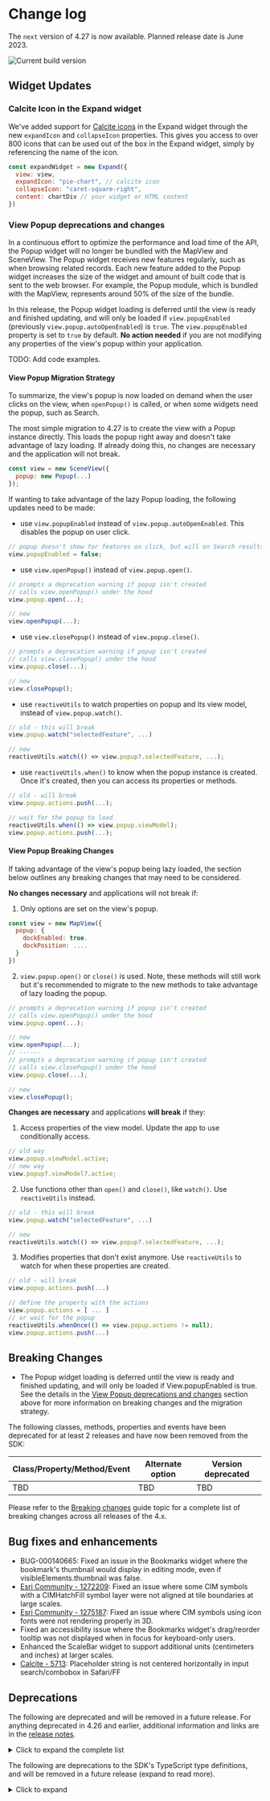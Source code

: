 # Change log

The `next` version of 4.27 is now available.  Planned release date is June 2023.

![Current build version](https://img.shields.io/npm/v/arcgis-js-api/next?label=Current%20build)

## Widget Updates

### Calcite Icon in the Expand widget

We've added support for [Calcite icons](https://developers.arcgis.com/calcite-design-system/icons/?library=Calcite%20UI&version=3.21.2) in the Expand widget through the new `expandIcon` and `collapseIcon` properties. This gives you access to over 800 icons that can be used out of the box in the Expand widget, simply by referencing the name of the icon.

```js
const expandWidget = new Expand({
  view: view,
  expandIcon: "pie-chart", // calcite icon
  collapseIcon: "caret-square-right",
  content: chartDiv // your widget or HTML content
})
```

### View Popup deprecations and changes

In a continuous effort to optimize the performance and load time of the API, the Popup widget will no longer be bundled with the MapView and SceneView. The Popup widget receives new features regularly, such as when browsing related records. Each new feature added to the Popup widget increases the size of the widget and amount of built code that is sent to the web browser. For example, the Popup module, which is bundled with the MapView, represents around 50% of the size of the bundle.

In this release, the Popup widget loading is deferred until the view is ready and finished updating, and will only be loaded if `view.popupEnabled` (previously `view.popup.autoOpenEnabled`) is `true`. The `view.popupEnabled` property is set to `true` by default. **No action needed** if you are not modifying any properties of the view's popup within your application.

TODO: Add code examples.

#### View Popup Migration Strategy

To summarize, the view's popup is now loaded on demand when the user clicks on the view, when `openPopup()` is called, or when some widgets need the popup, such as Search. 

The most simple migration to 4.27 is to create the view with a Popup instance directly. This loads the popup right away and doesn't take advantage of lazy loading. If already doing this, no changes are necessary and the application will not break.
```js
const view = new SceneView({
  popup: new Popup(...)
});
```

If wanting to take advantage of the lazy Popup loading, the following updates need to be made:
- use `view.popupEnabled` instead of `view.popup.autoOpenEnabled`. This disables the popup on user click.
```js
// popup doesn't show for features on click, but will on Search results and `openPopup()`.
view.popupEnabled = false;
```
- use `view.openPopup()` instead of `view.popup.open()`.
```js
// prompts a deprecation warning if popup isn't created
// calls view.openPopup() under the hood
view.popup.open(...);

// new
view.openPopup(...);
```
- use `view.closePopup()` instead of `view.popup.close()`.
```js
// prompts a deprecation warning if popup isn't created
// calls view.closePopup() under the hood
view.popup.close(...);

// new
view.closePopup();
```
- use `reactiveUtils` to watch properties on popup and its view model, instead of `view.popup.watch()`.
```js
// old - this will break
view.popup.watch("selectedFeature", ...)

// new
reactiveUtils.watch(() => view.popup?.selectedFeature, ...);
```
- use `reactiveUtils.when()` to know when the popup instance is created. Once it's created, then you can access its properties or methods.
```js
// old - will break
view.popup.actions.push(...);

// wait for the popup to load
reactiveUtils.when(() => view.popup.viewModel);
view.popup.actions.push(...);
```

#### View Popup Breaking Changes

If taking advantage of the view's popup being lazy loaded, the section below outlines any breaking changes that may need to be considered.

**No changes necessary** and applications will not break if:
1. Only options are set on the view's popup.
```js
const view = new MapView({
  popup: {
    dockEnabled: true.
    dockPosition: ....
  }
})
```
2. `view.popup.open()` or `close()` is used. Note, these methods will still work but it's recommended to migrate to the new methods to take advantage of lazy loading the popup.
```js
// prompts a deprecation warning if popup isn't created
// calls view.openPopup() under the hood
view.popup.open(...);

// new
view.openPopup(...);
// ------
// prompts a deprecation warning if popup isn't created
// calls view.closePopup() under the hood
view.popup.close(...);

// new
view.closePopup();
```

**Changes are necessary** and applications **will break** if they:
1. Access properties of the view model. Update the app to use conditionally access.
```js
// old way
view.popup.viewModel.active;
// new way
view.popup?.viewModel?.active;
```
2. Use functions other than `open()` and `close()`, like `watch()`. Use `reactiveUtils` instead.
```js
// old - this will break
view.popup.watch("selectedFeature", ...)

// new
reactiveUtils.watch(() => view.popup?.selectedFeature, ...);
```
3. Modifies properties that don't exist anymore. Use `reactiveUtils` to watch for when these properties are created.
```js
// old - will break
view.popup.actions.push(...)

// define the property with the actions
view.popup.actions = [ ... ]
// or wait for the popup
reactiveUtils.whenOnce(() => view.popup.actions != null);
view.popup.actions.push(...)
```

## Breaking Changes

* The Popup widget loading is deferred until the view is ready and finished updating, and will only be loaded if View.popupEnabled is true. See the details in the [View Popup deprecations and changes](#view-popup-deprecations-and-changes) section above for more information on breaking changes and the migration strategy.

The following classes, methods, properties and events have been deprecated for at least 2 releases and have now been removed from the SDK:

| Class/Property/Method/Event | Alternate option | Version deprecated |
|----------|-------------|--------------------|
| TBD | TBD | TBD |

Please refer to the [Breaking changes](https://developers.arcgis.com/javascript/latest/breaking-changes/) guide topic for a complete list of breaking changes across all releases of the 4.x.

## Bug fixes and enhancements

* BUG-000140665: Fixed an issue in the Bookmarks widget where the bookmark's thumbnail would display in editing mode, even if visibleElements.thumbnail was false.
* [Esri Community - 1272209](https://community.esri.com/t5/arcgis-javascript-maps-sdk-questions/cimsymbol-not-tiling-correctly/m-p/1272209): Fixed an issue where some CIM symbols with a CIMHatchFill symbol layer were not aligned at tile boundaries at large scales.
* [Esri Community - 1275187](https://community.esri.com/t5/arcgis-javascript-maps-sdk-questions/cimsymbol-not-working-in-sceneview-3d/m-p/1275187): Fixed an issue where CIM symbols using icon fonts were not rendering properly in 3D.
* Fixed an accessibility issue where the Bookmarks widget's drag/reorder tooltip was not displayed when in focus for keyboard-only users.
* Enhanced the ScaleBar widget to support additional units (centimeters and inches) at larger scales.
* [Calcite - 5713](https://github.com/Esri/calcite-components/issues/5713): Placeholder string is not centered horizontally in input search/combobox in Safari/FF

## Deprecations

The following are deprecated and will be removed in a future release. For anything deprecated in 4.26 and earlier, additional information and links are in the [release notes](https://developers.arcgis.com/javascript/latest/release-notes/#deprecated-classes-properties-methods-events).

<details>
  <summary>Click to expand the complete list</summary>  

- Compatibility with implementations that don't support async/await at runtime, within AMD modules, is deprecated since version 4.25. For example, Angular applications using esri-loader will need to migrate from AMD modules to using @arcgis/core ES modules.
- CreateWorkflow deprecated since version 4.23. Use CreateFeaturesWorkflow instead.
- CreateWorkflowData.edits deprecated since 4.23. Use CreateFeaturesWorkflow.pendingFeatures to access edits made to the workflow data.
- CreateWorkflowData deprecated since version 4.23. Use CreateFeaturesWorkflowData instead.
- Directions.routeServiceUrl deprecated since version 4.24. Use url from layer instead.
- Directions.routeSymbol deprecated since version 4.24. Use directionLines from layer instead.
- Directions.stopSymbols deprecated since version 4.24. Use RouteStopSymbols from layer instead.
- DirectionsViewModel.highlightSegment deprecated since version 4.24. Use highlight instead.
- DirectionsViewModel.routeServiceUrl deprecated since version 4.24. Use url from layer instead.
- DirectionsViewModel.routeSymbol deprecated since version 4.24. Use directionLines from layer instead.
- DirectionsViewModel.stops deprecated since version 4.24. Use stops from layer instead.
- DirectionsViewModel.stopSymbols deprecated since version 4.24. Use RouteStopSymbols from layer instead.
- Editor.startCreateWorkflowAtFeatureCreation deprecated since version 4.23. Instead use startCreateFeaturesWorkflowAtFeatureCreation
- Editor.startCreateWorkflowAtFeatureEdit deprecated since 4.23
- Editor.startCreateWorkflowAtFeatureTypeSelection deprecated since version 4.23. Instead use startCreateFeaturesWorkflowAtFeatureTypeSelection instead.
- Editor.useDeprecatedCreateWorkflow deprecated since version 4.23. Although new at 4.23, this property was introduced to help migrate from the legacy CreateWorkflow to the updated CreateFeaturesWorkflow. Once CreateWorkflow is fully removed, this property will no longer be necessary.
- EditorViewModel.startCreateWorkflowAtFeatureCreation deprecated since version 4.23. Instead use startCreateFeaturesWorkflowAtFeatureCreation.
- EditorViewModel.startCreateWorkflowAtFeatureEdit deprecated since 4.23
- EditorViewModel.startCreateWorkflowAtFeatureTypeSelection deprecated since version 4.23. Instead use startCreateFeaturesWorkflowAtFeatureTypeSelection.
- EventAttachedCallback.EventAttachedCallback deprecated since version 4.24. Use reactiveUtils.ReactiveListenerChangeCallback() instead.
- FeatureTable.clearHighlights deprecated since version 4.25. Use highlightIds.removeAll() instead.
- FeatureTable.clearSelection deprecated since version 4.25. Use highlightIds.removeAll() instead.
- FeatureTable.deselectRows deprecated since 4.25. Use highlightIds.remove() instead.
- FeatureTable.fieldConfigs deprecated since version 4.24. Use FieldColumnTemplate via the - FeatureTable's tableTemplate.
- FeatureTable.highlightOnRowSelectEnabled deprecated since version 4.25. Use highlightEnabled instead.
- FeatureTable.selection-change deprecated since version 4.25. Listen for changes on highlightIds instead.
- FeatureTable.selectRows deprecated since 4.25. Use highlightIds.add() instead.
- FeatureTableViewModel.clearHighlights deprecated since version 4.25. Use highlightEnabled instead.
- FeatureTableViewModel.clearSelection deprecated since version 4.25. Use highlightEnabled instead.
- FeatureTableViewModel.fieldConfigs deprecated since version 4.24. Use FieldColumnTemplate via the FeatureTable's tableTemplate.
- FeatureTableViewModel.highlightOnRowSelectEnabled deprecated since version 4.25. Use highlightEnabled instead.
- FeatureTableViewModel.selectRows deprecated since 4.25. Use highlightIds.add() instead.
- FieldColumn.config deprecated since version 4.24. Use FieldColumnTemplate via the FeatureTable's tableTemplate.
- FieldColumnConfig deprecated since version 4.24. Use FieldColumnTemplate via the FeatureTable's tableTemplate.
- FieldElement.editable deprecated since version 4.26. Use editableExpression instead. Assigning editableExpression values of "true" and "false" will have the same effect as assigning true and false to editable.
- FieldGroupConfig.visibilityExpression deprecated since version 4.23. Set fields via the GroupElement.visibilityExpression
- FieldGroupConfig deprecated since version 4.23. Set field groupings via the GroupElement.
- ImageParameters deprecated since version 4.24. Use ImageParameters instead.
- HeatmapRenderer.blurRadius is deprecated since version 4.24. Use radius instead.
- HeatmapRenderer.maxPixelIntensity is deprecated since version 4.24. Use maxDensity instead.
- HeatmapRenderer.minPixelIntensity is deprecated since version 4.24. Use minDensity instead.
- InputFieldGroup.visibilityExpression deprecated Since 4.23. Use groupElement.visibilityExpression
Lighting deprecated since version 4.24. Use SunLighting instead.
- PausableWatchHandle.PausableWatchHandle deprecated since version 4.24.
- Popup.autoOpenEnabled deprecated since 4.27. Use MapView/SceneView.popupEnabled instead.
- PromisedWatchHandle.PromisedWatchHandle deprecated since version 4.24. Use Promise instead.
promiseUtils.create deprecated since version 4.24. Use Promise instead.
- The allowAttachments property within Editor.layerInfos is deprecated at 4.25. Use either attachmentsOnCreateEnabled or attachmentsOnUpdateEnabled instead.
- UtilityNetwork.rulesTableId deprecated since version 4.25. Use networkSystemLayers.rulesTableId instead.
- UtilityNetwork.rulesTableUrl deprecated since version 4.25. Use networkSystemLayers.rulesTableUrl instead.
- UtilityNetwork.subnetworksTableId deprecated since version 4.25. Use networkSystemLayers.subnetworksTableId instead.
- UtilityNetwork.subnetworksTableUrl deprecated since version 4.25. Use networkSystemLayers.subnetworksTableUrl instead.
- VoxelVariable deprecated since 4.25. Use VoxelVariable instead.
- VoxelVolumeStyle deprecated since 4.25. Use VoxelVolumeStyle instead.
- watchUtils.init deprecated since 4.24. Use reactiveUtils.watch() instead.
- watchUtils.on deprecated since 4.24. Use reactiveUtils.on() instead.
- watchUtils.once deprecated since 4.24. Use reactiveUtils.once() instead.
- watchUtils.pausable deprecated Since 4.24.
- watchUtils.watch deprecated since 4.24. Use reactiveUtils.watch() instead.
- watchUtils.when deprecated since 4.24. Use reactiveUtils.when() instead.
- watchUtils.whenDefined deprecated since 4.24. Use reactiveUtils.when() instead.
- watchUtils.whenDefinedOnce deprecated since 4.24. Use reactiveUtils.whenOnce() instead.
- watchUtils.whenEqual deprecated since 4.24. Use reactiveUtils.when() instead
- watchUtils.whenEqualOnce deprecated since 4.24. Use reactiveUtils.whenOnce() instead.
- watchUtils.whenFalse deprecated since 4.24. Use reactiveUtils.when() instead.
- watchUtils.whenFalseOnce deprecated since 4.24. Use reactiveUtils.whenOnce() instead.
- watchUtils.whenNot deprecated since 4.24. Use reactiveUtils.when() instead.
- watchUtils.whenNotOnce deprecated since 4.24. Use reactiveUtils.whenOnce() instead.
- watchUtils.whenOnce deprecated since 4.24. Use reactiveUtils.whenOnce() instead.
- watchUtils.whenTrue deprecated since 4.24. Use reactiveUtils.when() instead.
- watchUtils.whenTrueOnce deprecated since 4.24. Use reactiveUtils.whenOnce() instead.
- watchUtils.whenUndefined deprecated since 4.24. Use reactiveUtils.when() instead.
- watchUtils.whenUndefinedOnce deprecated since 4.24. Use reactiveUtils.whenOnce() instead.
- watchUtils deprecated since version 4.24. Use reactiveUtils instead.

</details>

The following are deprecations to the SDK's TypeScript type definitions, and will be removed in a future release (expand to read more).

<details>
<summary>Click to expand</summary>

- `IPromise` deprecated since version 4.25. Use native `Promise` instead.
- Instances of `*Constructor` deprecated since 4.25. Update usage of `__esri.ModuleConstructor` to `typeof __esri.Module`, or `import` the module from typings and change the type assignment to `typeof Module`.

</details>
